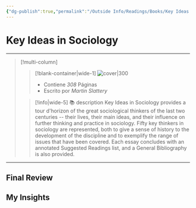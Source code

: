 ```yaml
---
{"dg-publish":true,"permalink":"/Outside Info/Readings/Books/Key Ideas in Sociology/","title":"Key Ideas in Sociology","updated":"2023-12-30T18:05:43.006-05:00"}
---
```



# Key Ideas in Sociology
- - -
> [!multi-column]
> 
> > [!blank-container|wide-1]
> >  ![cover|300](http://books.google.com/books/content?id=c4BwHtKcitwC&printsec=frontcover&img=1&zoom=1&edge=curl&source=gbs_api)
> >- Contiene *308* Páginas
> >- Escrito por *Martin Slattery*
> 
> > [!info|wide-5] 📚 description
> > Key Ideas in Sociology provides a tour d'horizon of the great sociological thinkers of the last two centuries -- their lives, their main ideas, and their influence on further thinking and practice in sociology. Fifty key thinkers in sociology are represented, both to give a sense of history to the development of the discipline and to exemplify the range of issues that have been covered. Each essay concludes with an annotated Suggested Readings list, and a General Bibliography is also provided.
> 

- - -

## Final Review

## My Insights